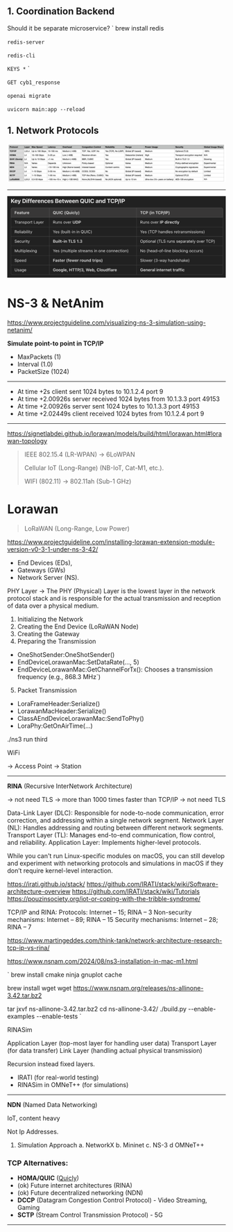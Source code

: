 
## 1. Coordination Backend

Should it be separate microservice?
`
brew install redis

`
redis-server
`

`
redis-cli
`

`
KEYS *
`
`

`
GET cyb1_response
`

`
openai migrate
`

`
uvicorn main:app --reload
`

## 1. Network Protocols


![protocols.png](protocols.png)

<hr/>

![tcpvsquicly.png](tcpvsquicly.png)

# NS-3 & NetAnim
https://www.projectguideline.com/visualizing-ns-3-simulation-using-netanim/


**Simulate point-to point in TCP/IP**

- MaxPackets (1)
- Interval (1.0)
- PacketSize (1024)
___

- At time +2s client sent 1024 bytes to 10.1.2.4 port 9
- At time +2.00926s server received 1024 bytes from 10.1.3.3 port 49153
- At time +2.00926s server sent 1024 bytes to 10.1.3.3 port 49153
- At time +2.02449s client received 1024 bytes from 10.1.2.4 port 9

____


https://signetlabdei.github.io/lorawan/models/build/html/lorawan.html#lorawan-topology


> IEEE 802.15.4 (LR-WPAN) -> 6LoWPAN
> 
> Cellular IoT (Long-Range) (NB-IoT, Cat-M1, etc.).
> 
> WIFI (802.11) -> 802.11ah (Sub-1 GHz)
> 
 


# Lorawan
> LoRaWAN (Long-Range, Low Power)

https://www.projectguideline.com/installing-lorawan-extension-module-version-v0-3-1-under-ns-3-42/

- End Devices (EDs), 
- Gateways (GWs) 
- Network Server (NS).

PHY Layer -> The PHY (Physical) Layer is the lowest layer in the network protocol stack and is responsible for the actual transmission and reception of data over a physical medium.

1. Initializing the Network
2. Creating the End Device (LoRaWAN Node)
3. Creating the Gateway
4. Preparing the Transmission

- OneShotSender:OneShotSender()
- EndDeviceLorawanMac:SetDataRate(..., 5)
- EndDeviceLorawanMac:GetChannelForTx(): Chooses a transmission frequency (e.g., 868.3 MHz`)

5. Packet Transmission

- LoraFrameHeader:Serialize()
- LorawanMacHeader:Serialize()
- ClassAEndDeviceLorawanMac:SendToPhy()
- LoraPhy:GetOnAirTime(...)







./ns3 run third


WiFi

-> Access Point
-> Station

_____


**RINA** (Recursive InterNetwork Architecture)

-> not need TLS
-> more than 1000 times faster than TCP/IP 
-> not need TLS

Data-Link Layer (DLC): Responsible for node-to-node communication, error correction, and addressing within a single network segment.
Network Layer (NL): Handles addressing and routing between different network segments.
Transport Layer (TL): Manages end-to-end communication, flow control, and reliability.
Application Layer: Implements higher-level protocols.


While you can't run Linux-specific modules on macOS, you can still develop and experiment with networking protocols
and simulations in macOS if they don’t require kernel-level interaction. 

https://irati.github.io/stack/
https://github.com/IRATI/stack/wiki/Software-architecture-overview
https://github.com/IRATI/stack/wiki/Tutorials
https://pouzinsociety.org/iot-or-coping-with-the-tribble-syndrome/

TCP/IP and RINA:
Protocols: Internet – 15; RINA – 3
Non-security mechanisms: Internet – 89; RINA – 15
Security mechanisms: Internet – 28; RINA – 7

https://www.martingeddes.com/think-tank/network-architecture-research-tcp-ip-vs-rina/

https://www.nsnam.com/2024/08/ns3-installation-in-mac-m1.html

`
brew install cmake ninja gnuplot cache 

brew install wget
wget https://www.nsnam.org/releases/ns-allinone-3.42.tar.bz2

tar jxvf ns-allinone-3.42.tar.bz2
cd ns-allinone-3.42/
./build.py --enable-examples --enable-tests
`


RINASim

Application Layer (top-most layer for handling user data)
Transport Layer (for data transfer)
Link Layer (handling actual physical transmission)

Recursion instead fixed layers. 

- IRATI (for real-world testing)
- RINASim in OMNeT++ (for simulations)














_____


**NDN** (Named Data Networking)

IoT, content heavy

Not Ip Addresses. 

1. Simulation Approach 
   a. NetworkX
   b. Mininet 
   c. NS-3
   d OMNeT++

### TCP Alternatives:

- **HOMA/QUIC** ([Quicly](https://github.com/h2o/quicly/))
-   (ok) Future internet architectures (RINA)
-   (ok) Future decentralized networking (NDN)
- **DCCP** (Datagram Congestion Control Protocol) - Video Streaming, Gaming
- **SCTP** (Stream Control Transmission Protocol) - 5G

---